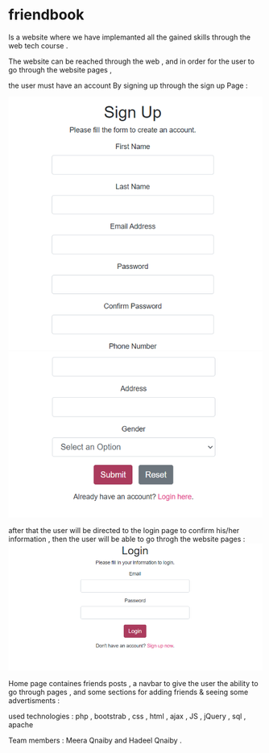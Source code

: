 # friendbook
Is a website where we have implemanted all the gained skills through the web tech course .

The website can be reached through the web  , and in order for the user to go through the website pages ,

the user must have an account By signing up through the sign up Page :

![](assests/images/register1.png)
![](assests/images/register2.png)

after that the user will be directed to the login page to confirm his/her information , then the user will be  able to go throgh the website pages : 
![](assests/images/login.png)

Home page containes friends posts , a navbar to give the user the ability to go through pages , and some sections for adding friends & seeing some advertisments :


used technologies : php , bootstrab , css , html , ajax , JS , jQuery , sql , apache

Team members  : Meera Qnaiby and Hadeel Qnaiby .
